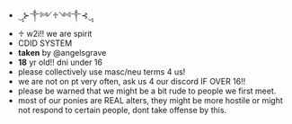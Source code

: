 - ‿̩͙⊱༒︎༻♱༺༒︎⊰‿̩͙
- ♱ w2i!! we are spirit
- CDID SYSTEM
- **taken** by @angelsgrave
- **18** yr old!! dni under 16
- please collectively use masc/neu terms 4 us!
- we are not on pt very often, ask us 4 our discord IF OVER 16!!
- please be warned that we might be a bit rude to people we first meet.
- most of our ponies are REAL alters, they might be more hostile or might not respond to certain people, dont take offense by this.
